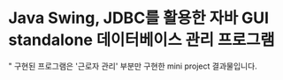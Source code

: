# Java Swing, JDBC를 활용한 자바 GUI standalone 데이터베이스 관리 프로그램

" 구현된 프로그램은 '근로자 관리' 부분만 구현한 mini project 결과물입니다.
